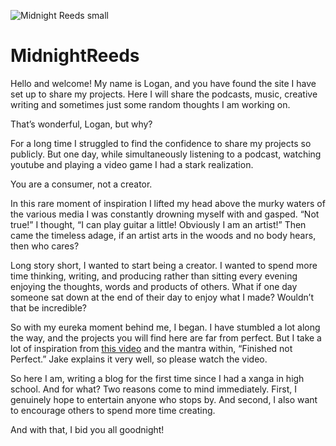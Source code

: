 ![Midnight Reeds small](https://user-images.githubusercontent.com/88132653/129440598-4c812493-7f94-4759-9925-63dd7351c819.png)

# MidnightReeds
Hello and welcome!
My name is Logan, and you have found the site I have set up to share my projects. Here I will share the podcasts, music, creative writing and sometimes just some random thoughts I am working on.

That’s wonderful, Logan, but why?

For a long time I struggled to find the confidence to share my projects so publicly. But one day, while simultaneously listening to a podcast, watching youtube and playing a video game I had a stark realization. 

You are a consumer, not a creator.

In this rare moment of inspiration I lifted my head above the murky waters of the various media I was constantly drowning myself with and gasped. “Not true!” I thought, “I can play guitar a little! Obviously I am an artist!” Then came the timeless adage, if an artist arts in the woods and no body hears, then who cares?

Long story short, I wanted to start being a creator. I wanted to spend more time thinking, writing, and producing rather than sitting every evening enjoying the thoughts, words and products of others. What if one day someone sat down at the end of their day to enjoy what I made? Wouldn’t that be incredible?

So with my eureka moment behind me, I began. I have stumbled a lot along the way, and the projects you will find here are far from perfect. But I take a lot of inspiration from [this video](https://www.youtube.com/watch?v=lRtV-ugIT0k) and the mantra within, “Finished not Perfect.” Jake explains it very well, so please watch the video.

So here I am, writing a blog for the first time since I had a xanga in high school. And for what? Two reasons come to mind immediately. First, I genuinely hope to entertain anyone who stops by. And second, I also want to encourage others to spend more time creating.

And with that, I bid you all goodnight!
